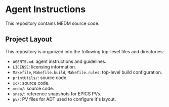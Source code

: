 # Agent Instructions

This repository contains MEDM source code.

## Project Layout

This repository is organized into the following top-level files and directories:

- `AGENTS.md`: agent instructions and guidelines.
- `LICENSE`: licensing information.
- `Makefile`, `Makefile.build`, `Makefile.rules`: top-level build configuration.
- `printUtils/`: source code.
- `xc/`: source code.
- `medm/`: source code.
- `snap/`: reference snapshots for EPICS PVs.
- `pv/`: PV files for ADT used to configure it's layout.

